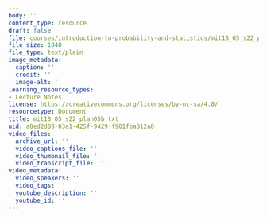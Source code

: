 ```yaml
---
body: ''
content_type: resource
draft: false
file: courses/introduction-to-probability-and-statistics/mit18_05_s22_plan05b.txt
file_size: 1848
file_type: text/plain
image_metadata:
  caption: ''
  credit: ''
  image-alt: ''
learning_resource_types:
- Lecture Notes
license: https://creativecommons.org/licenses/by-nc-sa/4.0/
resourcetype: Document
title: mit18_05_s22_plan05b.txt
uid: a8ed2d88-03a1-425f-9429-f901fba812a8
video_files:
  archive_url: ''
  video_captions_file: ''
  video_thumbnail_file: ''
  video_transcript_file: ''
video_metadata:
  video_speakers: ''
  video_tags: ''
  youtube_description: ''
  youtube_id: ''
---
```

